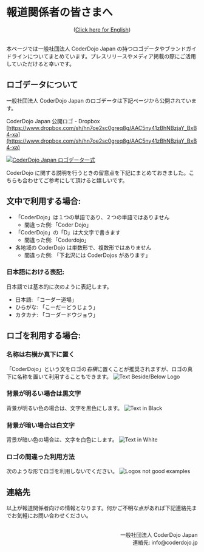 # 報道関係者の皆さまへ
<center>(<a href="/docs/brand-guidelines-en">Click here for English</a>)</center>
<br>

本ページでは一般社団法人 CoderDojo Japan の持つロゴデータやブランドガイドラインについてまとめています。プレスリリースやメディア掲載の際にご活用していただけると幸いです。

## ロゴデータについて

一般社団法人 CoderDojo Japan のロゴデータは下記ページから公開されています。

CoderDojo Japan 公開ロゴ - Dropbox    
[https://www.dropbox.com/sh/hn7oe2sc0greq8g/AAC5ny41zBhNBzjaY_BxB4-xa](https://www.dropbox.com/sh/hn7oe2sc0greq8g/AAC5ny41zBhNBzjaY_BxB4-xa)


[![CoderDojo Japan ロゴデータ一式](/img/for-press.png)](https://www.dropbox.com/sh/hn7oe2sc0greq8g/AAC5ny41zBhNBzjaY_BxB4-xa?dl=0)

CoderDojo に関する説明を行うときの留意点を下記にまとめておきました。こちらも合わせてご参考にして頂けると嬉しいです。

## 文中で利用する場合:

- 「CoderDojo」は１つの単語であり、２つの単語ではありません
  - 間違った例:「Coder Dojo」
- 「CoderDojo」の「D」は大文字で書きます
  - 間違った例:「Coderdojo」
- 各地域の CoderDojo は単数形で、複数形ではありません
  - 間違った例: 「下北沢には CoderDojos があります」

### 日本語における表記:
日本語では基本的に次のように表記します。

- 日本語: 「コーダー道場」
- ひらがな: 「こーだーどうじょう」
- カタカナ: 「コーダードウジョウ」

## ロゴを利用する場合:

### 名称は右横か真下に置く
「CoderDojo」という文をロゴの*右横*に置くことが推奨されますが、ロゴの真下に名称を置いて利用することもできます。
<img alt="Text Beside/Below Logo" src="/img/logo-samples.png">

### 背景が明るい場合は黒文字
背景が明るい色の場合は、文字を黒色にします。
<img alt="Text in Black" src="/img/logo-black-text.png">

### 背景が暗い場合は白文字
背景が暗い色の場合は、文字を白色にします。
<img alt="Text in White" src="/img/logo-white-text.png">

### ロゴの間違った利用方法
次のような形でロゴを利用しないでください。
<img alt="Logos not good examples" src="/img/logo-not-good.png">

## 連絡先

以上が報道関係者向けの情報となります。何かご不明な点があれば下記連絡先までお気軽にお問い合わせください。

<br>
<div align="right">
一般社団法人 CoderDojo Japan<br>
連絡先: info@coderdojo.jp
</div>
